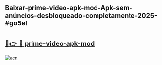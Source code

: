 ## Baixar-prime-video-apk-mod-Apk-sem-anúncios-desbloqueado-completamente-2025-#go5el

# <h2><a href="https://ainizakaria.my?title=prime-video-apk-mod&ref=20M">🔗👉 🔴 prime-video-apk-mod</a></h2>

[![acn](https://github.com/user-attachments/assets/0f9c940e-d8b0-45ae-aac7-cd30a18b3e1c)](https://ainizakaria.my?title=prime-video-apk-mod&ref=20M)

